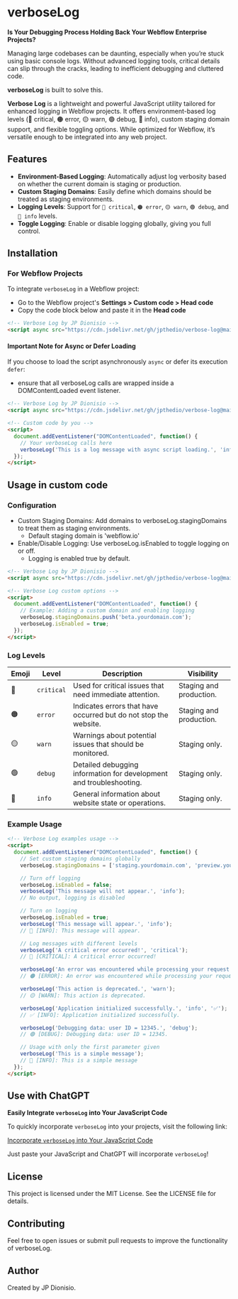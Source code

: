 # verboseLog

**Is Your Debugging Process Holding Back Your Webflow Enterprise Projects?**

Managing large codebases can be daunting, especially when you’re stuck using basic console logs. 
Without advanced logging tools, critical details can slip through the cracks, leading to inefficient debugging and cluttered code.

**verboseLog** is built to solve this.

**Verbose Log** is a lightweight and powerful JavaScript utility tailored for enhanced logging in Webflow projects. 
It offers environment-based log levels (🔴 critical, 🟠 error, 🟡 warn, 🟢 debug, 🔵 info), custom staging domain support, 
and flexible toggling options. While optimized for Webflow, it’s versatile enough to be integrated into any web project.

## Features

- **Environment-Based Logging**: Automatically adjust log verbosity based on whether the current domain is staging or production.
- **Custom Staging Domains**: Easily define which domains should be treated as staging environments.
- **Logging Levels**: Support for `🔴 critical`, `🟠 error`, `🟡 warn`, `🟢 debug`, and `🔵 info` levels.
- **Toggle Logging**: Enable or disable logging globally, giving you full control.

## Installation

### For Webflow Projects

To integrate `verboseLog` in a Webflow project: 
- Go to the Webflow project's **Settings > Custom code > Head code**
- Copy the code block below and paste it in the **Head code** 

```html
<!-- Verbose Log by JP Dionisio -->
<script async src="https://cdn.jsdelivr.net/gh/jpthedio/verbose-log@main/verbose-log.min.js"></script>
```

#### Important Note for Async or Defer Loading

If you choose to load the script asynchronously `async` or defer its execution `defer`:
- ensure that all verboseLog calls are wrapped inside a DOMContentLoaded event listener.

```html
<!-- Verbose Log by JP Dionisio -->
<script async src="https://cdn.jsdelivr.net/gh/jpthedio/verbose-log@main/verbose-log.js"></script>

<!-- Custom code by you -->
<script>
  document.addEventListener("DOMContentLoaded", function() {
    // Your verboseLog calls here
    verboseLog('This is a log message with async script loading.', 'info');
  });
</script>
```

## Usage in custom code

### Configuration

- Custom Staging Domains: Add domains to verboseLog.stagingDomains to treat them as staging environments.
  - Default staging domain is 'webflow.io'
- Enable/Disable Logging: Use verboseLog.isEnabled to toggle logging on or off.
  - Logging is enabled true by default.

```html
<!-- Verbose Log by JP Dionisio -->
<script async src="https://cdn.jsdelivr.net/gh/jpthedio/verbose-log@main/verbose-log.js"></script>

<!-- Verbose Log custom options -->
<script>
  document.addEventListener("DOMContentLoaded", function() {
    // Example: Adding a custom domain and enabling logging
    verboseLog.stagingDomains.push('beta.yourdomain.com');
    verboseLog.isEnabled = true;
  });
</script>
```

### Log Levels

| Emoji | Level       | Description                                                         | Visibility                 |
|-------|-------------|---------------------------------------------------------------------|----------------------------|
| 🔴    | `critical`  | Used for critical issues that need immediate attention.             | Staging and production.    |
| 🟠    | `error`     | Indicates errors that have occurred but do not stop the website.    | Staging and production.    |
| 🟡    | `warn`      | Warnings about potential issues that should be monitored.           | Staging only.              |
| 🟢    | `debug`     | Detailed debugging information for development and troubleshooting. | Staging only.              |
| 🔵    | `info`      | General information about website state or operations.              | Staging only.              |

### Example Usage

```html
<!-- Verbose Log examples usage -->
<script>
  document.addEventListener("DOMContentLoaded", function() {
    // Set custom staging domains globally
    verboseLog.stagingDomains = ['staging.yourdomain.com', 'preview.yourdomain.com'];

    // Turn off logging
    verboseLog.isEnabled = false;
    verboseLog('This message will not appear.', 'info'); 
    // No output, logging is disabled

    // Turn on logging
    verboseLog.isEnabled = true;
    verboseLog('This message will appear.', 'info'); 
    // 🔵 [INFO]: This message will appear.

    // Log messages with different levels
    verboseLog('A critical error occurred!', 'critical'); 
    // 🔴 [CRITICAL]: A critical error occurred!

    verboseLog('An error was encountered while processing your request.', 'error'); 
    // 🟠 [ERROR]: An error was encountered while processing your request.

    verboseLog('This action is deprecated.', 'warn'); 
    // 🟡 [WARN]: This action is deprecated.

    verboseLog('Application initialized successfully.', 'info', '✅'); 
    // ✅ [INFO]: Application initialized successfully.

    verboseLog('Debugging data: user ID = 12345.', 'debug'); 
    // 🟢 [DEBUG]: Debugging data: user ID = 12345.

    // Usage with only the first parameter given
    verboseLog('This is a simple message'); 
    // 🔵 [INFO]: This is a simple message
  });
</script>
```

## Use with ChatGPT

**Easily Integrate `verboseLog` into Your JavaScript Code**

To quickly incorporate `verboseLog` into your projects, visit the following link:

[Incorporate `verboseLog` into Your JavaScript Code](https://chatgpt.com/g/g-Kr3C1a5ZW-verbose-log-dev)

Just paste your JavaScript and ChatGPT will incorporate `verboseLog`!

## License

This project is licensed under the MIT License. See the LICENSE file for details.

## Contributing

Feel free to open issues or submit pull requests to improve the functionality of verboseLog.

## Author

Created by JP Dionisio.
